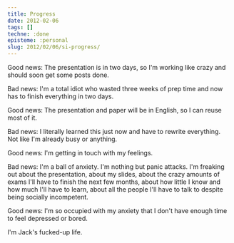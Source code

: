 ```yaml
---
title: Progress
date: 2012-02-06
tags: []
techne: :done
episteme: :personal
slug: 2012/02/06/si-progress/
---
```


Good news: The presentation is in two days, so I'm working like crazy and should soon get some posts done.

Bad news: I'm a total idiot who wasted three weeks of prep time and now has to finish everything in two days.

Good news: The presentation and paper will be in English, so I can reuse most of it.

Bad news: I literally learned this just now and have to rewrite everything. Not like I'm already busy or anything.

Good news: I'm getting in touch with my feelings.

Bad news: I'm a ball of anxiety. I'm nothing but panic attacks. I'm freaking out about the presentation, about my slides, about the crazy amounts of exams I'll have to finish the next few months, about how little I know and how much I'll have to learn, about all the people I'll have to talk to despite being socially incompetent.

Good news: I'm so occupied with my anxiety that I don't have enough time to feel depressed or bored.

I'm Jack's fucked-up life.

